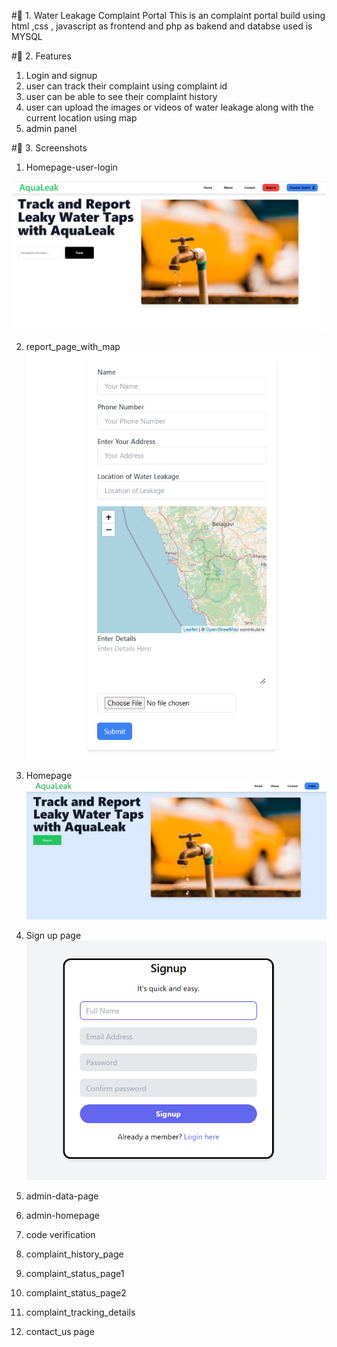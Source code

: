 #🚀 1. Water Leakage Complaint Portal 
This is an complaint portal build using html ,css , javascript as frontend and php as bakend and databse used is MYSQL

#🚀 2. Features
1.  Login and signup
2.  user can track their complaint using complaint id
3.  user can be able to see their complaint history
4.  user can upload the images or videos of water leakage along with the current location using map
5.  admin panel

#🚀 3. Screenshots
1.  Homepage-user-login

![Homepage-user-login](https://github.com/Hussain-Saabri/AquaLeak/blob/281851dd1c167eada2fd548d75aa1767d06f10bc/Screenshots/Homepage-user-login.png)

2.  report_page_with_map
![report_page_with_map](https://github.com/Hussain-Saabri/AquaLeak/blob/281851dd1c167eada2fd548d75aa1767d06f10bc/Screenshots/report_page_with_map.png)

3.  Homepage
![Homepage](https://github.com/Hussain-Saabri/AquaLeak/blob/281851dd1c167eada2fd548d75aa1767d06f10bc/Screenshots/Homepage.png)
4.  Sign up page
![SignUpPgae](https://github.com/Hussain-Saabri/AquaLeak/blob/cba41127521f9912ecce178edba3e839f04badcc/Screenshots/signup%20page.png)

6.  admin-data-page
7.  admin-homepage
8.  code verification
9.  complaint_history_page
10.  complaint_status_page1
11.  complaint_status_page2
12.  complaint_tracking_details
13.  contact_us page

